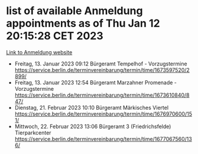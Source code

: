 # list of available Anmeldung appointments as of Thu Jan 12 20:15:28 CET 2023
[Link to Anmeldung website](https://service.berlin.de/terminvereinbarung/termin/tag.php?termin=0&anliegen[]=120686&dienstleisterlist=122210,122217,327316,122219,327312,122227,327314,122231,327346,122243,327348,122252,329742,122260,329745,122262,329748,122254,329751,122271,327278,122273,327274,122277,327276,330436,122280,327294,122282,327290,122284,327292,327539,122291,327270,122285,327266,122286,327264,122296,327268,150230,329760,122301,327282,122297,327286,122294,327284,122312,329763,122314,329775,122304,327330,122311,327334,122309,327332,122281,327352,122279,329772,122276,327324,122274,327326,122267,329766,122246,327318,122251,327320,122257,327322,122208,327298,122226,327300,121362,121364&herkunft=http%3A%2F%2Fservice.berlin.de%2Fdienstleistung%2F120686%2F)
- Freitag, 13. Januar 2023 09:12 Bürgeramt Tempelhof - Vorzugstermine https://service.berlin.de/terminvereinbarung/termin/time/1673597520/2899/
- Freitag, 13. Januar 2023 12:54 Bürgeramt Marzahner Promenade - Vorzugstermine https://service.berlin.de/terminvereinbarung/termin/time/1673610840/847/
- Dienstag, 21. Februar 2023 10:10 Bürgeramt Märkisches Viertel https://service.berlin.de/terminvereinbarung/termin/time/1676970600/151/
- Mittwoch, 22. Februar 2023 13:06 Bürgeramt 3 (Friedrichsfelde) Tierparkcenter https://service.berlin.de/terminvereinbarung/termin/time/1677067560/136/
